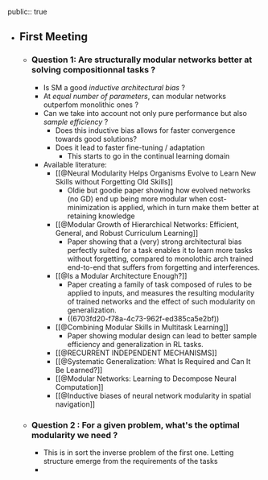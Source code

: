 public:: true

- ## First Meeting
	- ### Question 1: Are structurally modular networks better at solving compositionnal tasks ?
		- Is SM a good *inductive architectural bias* ?
		- At *equal number of parameters*, can modular networks outperfom monolithic ones ?
		- Can we take into account not only pure performance but also *sample efficiency* ?
			- Does this inductive bias allows for faster convergence towards good solutions?
			- Does it lead to faster fine-tuning / adaptation
				- This starts to go in the continual learning domain
		- Available literature:
			- [[@Neural Modularity Helps Organisms Evolve to Learn New Skills without Forgetting Old Skills]]
				- Oldie but goodie paper showing how evolved networks (no GD) end up being more modular when cost-minimization is applied, which in turn make them better at retaining knowledge
			- [[@Modular Growth of Hierarchical Networks: Efficient, General, and Robust Curriculum Learning]]
				- Paper showing that a (very) strong architectural bias perfectly suited for a task enables it to learn more tasks without forgetting, compared to monolothic arch trained end-to-end that suffers from forgetting and interferences.
			- [[@Is a Modular Architecture Enough?]]
				- Paper creating a family of task composed of rules to be applied to inputs, and measures the resulting modularity of trained networks and the effect of such modularity on generalization.
				- ((6703fd20-f78a-4c73-962f-ed385ca5e2bf))
			- [[@Combining Modular Skills in Multitask Learning]]
				- Paper showing modular design can lead to better sample efficiency and generalization in RL tasks.
			- [[@RECURRENT INDEPENDENT MECHANISMS]]
			- [[@Systematic Generalization: What Is Required and Can It Be Learned?]]
			- [[@Modular Networks: Learning to Decompose Neural Computation]]
			- [[@Inductive biases of neural network modularity in spatial navigation]]
	- ### Question 2 : For a given problem, what's the optimal modularity we need ?
		- This is in sort the inverse problem of the first one. Letting structure emerge from the requirements of the tasks
		-